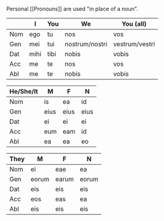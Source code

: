 Personal [[Pronouns]] are used "in place of a noun".


|     | I    | You  | We             | You (all)      |
| --- | ---- | ---- | -------------- | -------------- |
| Nom | ego  | tu   | nos            | vos            |
| Gen | mei  | tui  | nostrum/nostri | vestrum/vestri |
| Dat | mihi | tibi | nobis          | vobis          |
| Acc | me   | te   | nos            | vos            |
| Abl | me   | te   | nobis          | vobis          |


| He/She/It | M    | F    | N    |
| --------- | ---- | ---- | ---- |
| Nom       | is   | ea   | id   |
| Gen       | eius | eius | eius |
| Dat       | ei   | ei   | ei   |
| Acc       | eum  | eam  | id   |
| Abl       | ea   | ea   | eo   |

| They | M     | F     | N     |
| ---- | ----- | ----- | ----- |
| Nom  | ei    | eae   | ea    |
| Gen  | eorum | earum | eorum |
| Dat  | eis   | eis   | eis   |
| Acc  | eos   | eas   | ea    |
| Abl  | eis   | eis   | eis   |